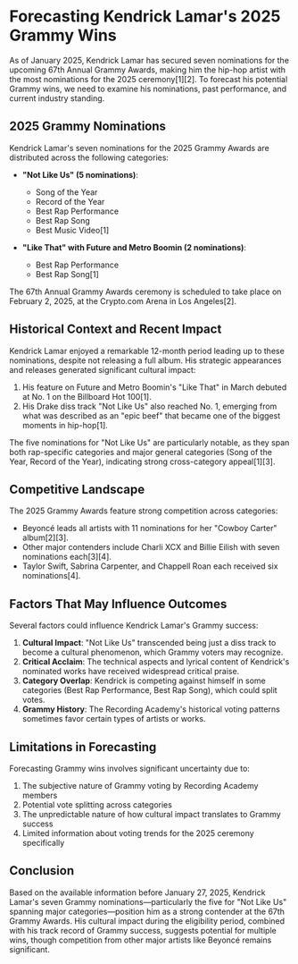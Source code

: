 # Forecasting Kendrick Lamar's 2025 Grammy Wins

As of January 2025, Kendrick Lamar has secured seven nominations for the upcoming 67th Annual Grammy Awards, making him the hip-hop artist with the most nominations for the 2025 ceremony[1][2]. To forecast his potential Grammy wins, we need to examine his nominations, past performance, and current industry standing.

## 2025 Grammy Nominations

Kendrick Lamar's seven nominations for the 2025 Grammy Awards are distributed across the following categories:

- **"Not Like Us" (5 nominations)**:
  - Song of the Year
  - Record of the Year
  - Best Rap Performance
  - Best Rap Song
  - Best Music Video[1]

- **"Like That" with Future and Metro Boomin (2 nominations)**:
  - Best Rap Performance
  - Best Rap Song[1]

The 67th Annual Grammy Awards ceremony is scheduled to take place on February 2, 2025, at the Crypto.com Arena in Los Angeles[2].

## Historical Context and Recent Impact

Kendrick Lamar enjoyed a remarkable 12-month period leading up to these nominations, despite not releasing a full album. His strategic appearances and releases generated significant cultural impact:

1. His feature on Future and Metro Boomin's "Like That" in March debuted at No. 1 on the Billboard Hot 100[1].
2. His Drake diss track "Not Like Us" also reached No. 1, emerging from what was described as an "epic beef" that became one of the biggest moments in hip-hop[1].

The five nominations for "Not Like Us" are particularly notable, as they span both rap-specific categories and major general categories (Song of the Year, Record of the Year), indicating strong cross-category appeal[1][3].

## Competitive Landscape

The 2025 Grammy Awards feature strong competition across categories:

- Beyoncé leads all artists with 11 nominations for her "Cowboy Carter" album[2][3].
- Other major contenders include Charli XCX and Billie Eilish with seven nominations each[3][4].
- Taylor Swift, Sabrina Carpenter, and Chappell Roan each received six nominations[4].

## Factors That May Influence Outcomes

Several factors could influence Kendrick Lamar's Grammy success:

1. **Cultural Impact**: "Not Like Us" transcended being just a diss track to become a cultural phenomenon, which Grammy voters may recognize.
2. **Critical Acclaim**: The technical aspects and lyrical content of Kendrick's nominated works have received widespread critical praise.
3. **Category Overlap**: Kendrick is competing against himself in some categories (Best Rap Performance, Best Rap Song), which could split votes.
4. **Grammy History**: The Recording Academy's historical voting patterns sometimes favor certain types of artists or works.

## Limitations in Forecasting

Forecasting Grammy wins involves significant uncertainty due to:

1. The subjective nature of Grammy voting by Recording Academy members
2. Potential vote splitting across categories
3. The unpredictable nature of how cultural impact translates to Grammy success
4. Limited information about voting trends for the 2025 ceremony specifically

## Conclusion

Based on the available information before January 27, 2025, Kendrick Lamar's seven Grammy nominations—particularly the five for "Not Like Us" spanning major categories—position him as a strong contender at the 67th Grammy Awards. His cultural impact during the eligibility period, combined with his track record of Grammy success, suggests potential for multiple wins, though competition from other major artists like Beyoncé remains significant.
